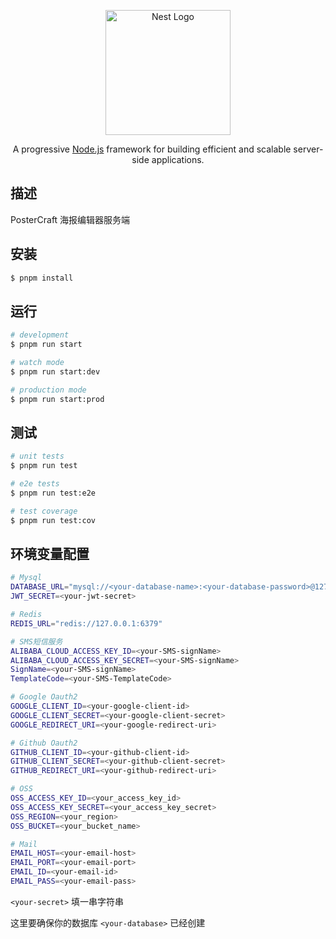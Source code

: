 <p align="center">
  <a href="http://nestjs.com/" target="blank"><img src="https://nestjs.com/img/logo-small.svg" width="200" alt="Nest Logo" /></a>
</p>

  <p align="center">A progressive <a href="http://nodejs.org" target="_blank">Node.js</a> framework for building efficient and scalable server-side applications.</p>

## 描述

PosterCraft 海报编辑器服务端

## 安装

```bash
$ pnpm install
```

## 运行

```bash
# development
$ pnpm run start

# watch mode
$ pnpm run start:dev

# production mode
$ pnpm run start:prod
```

## 测试

```bash
# unit tests
$ pnpm run test

# e2e tests
$ pnpm run test:e2e

# test coverage
$ pnpm run test:cov
```

## 环境变量配置

```bash
# Mysql
DATABASE_URL="mysql://<your-database-name>:<your-database-password>@127.0.0.1:3306/poster_craft"
JWT_SECRET=<your-jwt-secret>

# Redis
REDIS_URL="redis://127.0.0.1:6379"

# SMS短信服务
ALIBABA_CLOUD_ACCESS_KEY_ID=<your-SMS-signName>
ALIBABA_CLOUD_ACCESS_KEY_SECRET=<your-SMS-signName>
SignName=<your-SMS-signName>
TemplateCode=<your-SMS-TemplateCode>

# Google Oauth2
GOOGLE_CLIENT_ID=<your-google-client-id>
GOOGLE_CLIENT_SECRET=<your-google-client-secret>
GOOGLE_REDIRECT_URI=<your-google-redirect-uri>

# Github Oauth2
GITHUB_CLIENT_ID=<your-github-client-id>
GITHUB_CLIENT_SECRET=<your-github-client-secret>
GITHUB_REDIRECT_URI=<your-github-redirect-uri>

# OSS
OSS_ACCESS_KEY_ID=<your_access_key_id>
OSS_ACCESS_KEY_SECRET=<your_access_key_secret>
OSS_REGION=<your_region>
OSS_BUCKET=<your_bucket_name>

# Mail
EMAIL_HOST=<your-email-host>
EMAIL_PORT=<your-email-port>
EMAIL_ID=<your-email-id>
EMAIL_PASS=<your-email-pass>

```

`<your-secret>` 填一串字符串

这里要确保你的数据库 `<your-database>` 已经创建
